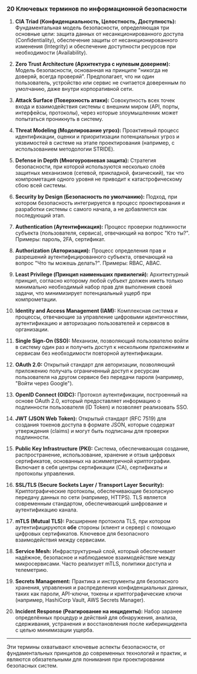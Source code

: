 ### **20 Ключевых терминов по информационной безопасности**

1.  **CIA Triad (Конфиденциальность, Целостность, Доступность):** Фундаментальная модель безопасности, определяющая три основные цели: защита данных от несанкционированного доступа (Confidentiality), обеспечение защиты от несанкционированного изменения (Integrity) и обеспечение доступности ресурсов при необходимости (Availability).

2.  **Zero Trust Architecture (Архитектура с нулевым доверием):** Модель безопасности, основанная на принципе "никогда не доверяй, всегда проверяй". Предполагает, что ни один пользователь, устройство или сервис не считается доверенным по умолчанию, даже внутри корпоративной сети.

3.  **Attack Surface (Поверхность атаки):** Совокупность всех точек входа и взаимодействия системы с внешним миром (API, порты, интерфейсы, протоколы), через которые злоумышленник может попытаться проникнуть в систему.

4.  **Threat Modeling (Моделирование угроз):** Проактивный процесс идентификации, оценки и приоритизации потенциальных угроз и уязвимостей в системе на этапе проектирования (например, с использованием методологии STRIDE).

5.  **Defense in Depth (Многоуровневая защита):** Стратегия безопасности, при которой используются несколько слоёв защитных механизмов (сетевой, прикладной, физический), так что компрометация одного уровня не приводит к катастрофическому сбою всей системы.

6.  **Security by Design (Безопасность по умолчанию):** Подход, при котором безопасность интегрируется в процесс проектирования и разработки системы с самого начала, а не добавляется как последующий этап.

7.  **Authentication (Аутентификация):** Процесс проверки подлинности субъекта (пользователя, сервиса), отвечающий на вопрос "Кто ты?". Примеры: пароль, 2FA, сертификат.

8.  **Authorization (Авторизация):** Процесс определения прав и разрешений аутентифицированного субъекта, отвечающий на вопрос "Что ты можешь делать?". Примеры: RBAC, ABAC.

9.  **Least Privilege (Принцип наименьших привилегий):** Архитектурный принцип, согласно которому любой субъект должен иметь только минимально необходимый набор прав для выполнения своей задачи, что минимизирует потенциальный ущерб при компрометации.

10. **Identity and Access Management (IAM):** Комплексная система и процессы, отвечающие за управление цифровыми идентичностями, аутентификацию и авторизацию пользователей и сервисов в организации.

11. **Single Sign-On (SSO):** Механизм, позволяющий пользователю войти в систему один раз и получить доступ к нескольким приложениям и сервисам без необходимости повторной аутентификации.

12. **OAuth 2.0:** Открытый стандарт для авторизации, позволяющий приложению получать ограниченный доступ к ресурсам пользователя на другом сервисе без передачи пароля (например, "Войти через Google").

13. **OpenID Connect (OIDC):** Протокол аутентификации, построенный на основе OAuth 2.0, который предоставляет информацию о подлинности пользователя (ID Token) и позволяет реализовать SSO.

14. **JWT (JSON Web Token):** Открытый стандарт (RFC 7519) для создания токенов доступа в формате JSON, которые содержат утверждения (claims) и могут быть подписаны для проверки подлинности.

15. **Public Key Infrastructure (PKI):** Система, обеспечивающая создание, распространение, использование, хранение и отзыв цифровых сертификатов, основанных на асимметричной криптографии. Включает в себя центры сертификации (CA), сертификаты и протоколы управления.

16. **SSL/TLS (Secure Sockets Layer / Transport Layer Security):** Криптографические протоколы, обеспечивающие безопасную передачу данных по сети (например, HTTPS). TLS является современным стандартом, обеспечивающий шифрование и аутентификацию канала.

17. **mTLS (Mutual TLS):** Расширение протокола TLS, при котором аутентифицируются **обе** стороны (клиент и сервер) с помощью цифровых сертификатов. Ключевое для безопасного взаимодействия между сервисами.

18. **Service Mesh:** Инфраструктурный слой, который обеспечивает надёжное, безопасное и наблюдаемое взаимодействие между микросервисами. Часто реализует mTLS, политики доступа и телеметрию.

19. **Secrets Management:** Практика и инструменты для безопасного хранения, управления и распределения конфиденциальных данных, таких как пароли, API-ключи, токены и криптографические ключи (например, HashiCorp Vault, AWS Secrets Manager).

20. **Incident Response (Реагирование на инциденты):** Набор заранее определённых процедур и действий для обнаружения, анализа, сдерживания, устранения и восстановления после киберинцидента с целью минимизации ущерба.

---

Эти термины охватывают ключевые аспекты безопасности, от фундаментальных принципов до современных технологий и практик, и являются обязательными для понимания при проектировании безопасных систем.
